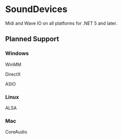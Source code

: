 # SoundDevices

Midi and Wave IO on all platforms for .NET 5 and later.

## Planned Support

### Windows

WinMM

DirectX

ASIO

### Linux

ALSA

### Mac

CoreAudio



